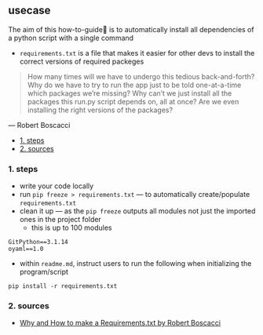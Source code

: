 ## usecase
The aim of this how-to-guide🏁 is to automatically install all dependencies of a python script with a single command

* `requirements.txt` is a file that makes it easier for other devs to install the correct versions of required packeges

> How many times will we have to undergo this tedious back-and-forth? Why do we have to try to run the app just to be told one-at-a-time which packages we’re missing? Why can’t we just install all the packages this run.py script depends on, all at once? Are we even installing the right versions of the packages?

— Robert Boscacci

<!-- TOC -->

- [1. steps](#1-steps)
- [2. sources](#2-sources)

<!-- /TOC -->

### 1. steps
* write your code locally
* run `pip freeze > requirements.txt` — to automatically create/populate `requirements.txt`
* clean it up — as the `pip freeze` outputs all modules not just the imported ones in the project folder
    - this is up to 100 modules
    
```
GitPython==3.1.14
oyaml==1.0
```

* within `readme.md`, instruct users to run the following when initializing the program/script

```
pip install -r requirements.txt
```

### 2. sources
* [Why and How to make a Requirements.txt by Robert Boscacci](https://blog.usejournal.com/why-and-how-to-make-a-requirements-txt-f329c685181e)

